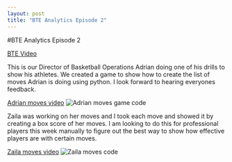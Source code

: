 ```yaml
---
layout: post
title: "BTE Analytics Episode 2"
---
```


#BTE Analytics Episode 2 


[BTE Video](https://youtu.be/tCtPDMCJP6M)

This is our Director of Basketball Operations Adrian doing one of his drills to show his athletes.  We created a game to show how to create the list of moves Adrian is doing using python.  I look forward to hearing everyones feedback. 

[Adrian moves video](https://www.instagram.com/rtgb_trainer/p/CKUQoQzBnWb/?utm_medium=copy_link)
![Adrian moves game code]({{site.url}}{{site.baseurl}}/assets/img/blog-img/RTGB_Code.jpeg?raw=true)

Zaila was working on her moves and I took each move and showed it by creating a box score of her moves.  I am looking to do this for professional players this week manually to figure out the best way to show how effective players are with certain moves.

[Zaila moves video](https://www.instagram.com/tv/CPkBtfpA9f3/?utm_medium=copy_link)
![Zaila moves code]({{site.url}}{{site.baseurl}}/assets/img/blog-img/Coding_Moves.png?raw=true)
